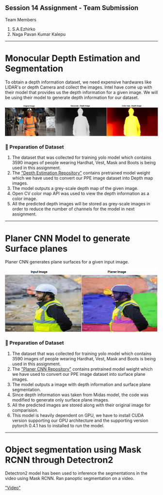 ## Session 14 Assignment - Team Submission
Team Members
1. S.A.Ezhirko
2. Naga Pavan Kumar Kalepu
**********************************************************************************************************************
# **Monocular Depth Estimation and Segmentation** 
To obtain a depth information dataset, we need expensive hardwares like LIDAR's or depth Camera and collect the images. Intel have come up with their model that provides us the depth information for a given image. We will be using their model to generate depth information for our dataset.

![](Images/MonocularDepth.png)     

### **:small_orange_diamond: Preparation of Dataset**
1. The dataset that was collected for training yolo model which contains 3590 images of people wearing Hardhat, Vest, Mask and Boots is being used in this assignment.
2. The ["Depth Estimation Repository"](https://github.com/intel-isl/MiDaS) contains pretrained model weight which we have used to convert our PPE image dataset into Depth map images.
3. The model outputs a grey-scale depth map of the given image. 
4. Open CV color map API was used to view the depth information as a color image. 
5. All the predicted depth images will be stored as grey-scale images in order to reduce the number of channels for the model in next assignment.
**********************************************************************************************************************
# **Planer CNN Model to generate Surface planes** 
Planer CNN generates plane surfaces for a given input image.

![](Images/PlaneImage.png)   

### **:small_orange_diamond: Preparation of Dataset**
1. The dataset that was collected for training yolo model which contains 3590 images of people wearing Hardhat, Vest, Mask and Boots is being used in this assignment.
2. The ["Planer CNN Repository"](https://github.com/NVlabs/planercnn) contains pretrained model weight which we have used to convert our PPE image dataset into surface plane images.
3. The model outputs a image with depth information and surface plane segmentation. 
4. Since depth information was taken from Midas model, the code was modified to generate only surface plane images. 
5. All the predicted images are stored along with their original image for comparision.
6. This model is heavily dependent on GPU, we have to install CUDA version supporting our GPU architecture and the supporting version pytorch 0.4.1 has to installed to run the model.

**********************************************************************************************************************
# **Object segmentation using Mask RCNN through Detectron2** 

Detectron2 model has been used to inference the segmentations in the video using Mask RCNN. Ran panoptic segmentation on a video.

["Video"](https://www.youtube.com/watch?v=zQuygxwjMy0&feature=youtu.be)
